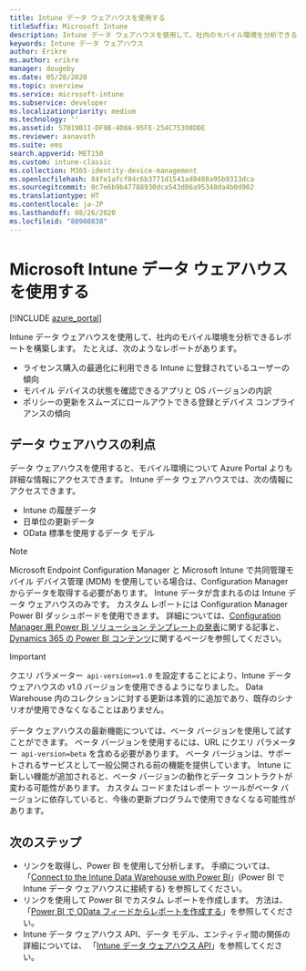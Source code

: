 ```yaml
---
title: Intune データ ウェアハウスを使用する
titleSuffix: Microsoft Intune
description: Intune データ ウェアハウスを使用して、社内のモバイル環境を分析できるレポートを構築します。
keywords: Intune データ ウェアハウス
author: Erikre
ms.author: erikre
manager: dougeby
ms.date: 05/28/2020
ms.topic: overview
ms.service: microsoft-intune
ms.subservice: developer
ms.localizationpriority: medium
ms.technology: ''
ms.assetid: 57019B11-DF9B-4D8A-95FE-254C75398DDE
ms.reviewer: aanavath
ms.suite: ems
search.appverid: MET150
ms.custom: intune-classic
ms.collection: M365-identity-device-management
ms.openlocfilehash: 84fe1afcf04c6b3771d1541ad0488a95b9313dca
ms.sourcegitcommit: 0c7e6b9b47788930dca543d86a95348da4b0d902
ms.translationtype: HT
ms.contentlocale: ja-JP
ms.lasthandoff: 08/26/2020
ms.locfileid: "88908838"
---
```

# <a name="use-the-microsoft-intune-data-warehouse"></a>Microsoft Intune データ ウェアハウスを使用する

[!INCLUDE [azure_portal](../includes/azure_portal.md)]

Intune データ ウェアハウスを使用して、社内のモバイル環境を分析できるレポートを構築します。 たとえば、次のようなレポートがあります。
- ライセンス購入の最適化に利用できる Intune に登録されているユーザーの傾向
- モバイル デバイスの状態を確認できるアプリと OS バージョンの内訳
- ポリシーの更新をスムーズにロールアウトできる登録とデバイス コンプライアンスの傾向

## <a name="data-warehouse-benefits"></a>データ ウェアハウスの利点

データ ウェアハウスを使用すると、モバイル環境について Azure Portal よりも詳細な情報にアクセスできます。 Intune データ ウェアハウスでは、次の情報にアクセスできます。

- Intune の履歴データ
- 日単位の更新データ
- OData 標準を使用するデータ モデル

> [!Note]
> Microsoft Endpoint Configuration Manager と Microsoft Intune で共同管理モバイル デバイス管理 (MDM) を使用している場合は、Configuration Manager からデータを取得する必要があります。 Intune データが含まれるのは Intune データ ウェアハウスのみです。 カスタム レポートには Configuration Manager Power BI ダッシュボードを使用できます。 詳細については、[Configuration Manager 用 Power BI ソリューション テンプレートの発表](https://powerbi.microsoft.com/blog/sccm-solution-template)に関する記事と、[Dynamics 365 の Power BI コンテンツ](/dynamics365/unified-operations/dev-itpro/analytics/power-bi-home-page)に関するページを参照してください。

> [!Important]  
> クエリ パラメーター  `api-version=v1.0` を設定することにより、Intune データ ウェアハウスの v1.0 バージョンを使用できるようになりました。 Data Warehouse 内のコレクションに対する更新は本質的に追加であり、既存のシナリオが使用できなくなることはありません。<br><br>
> データ ウェアハウスの最新機能については、ベータ バージョンを使用して試すことができます。 ベータ バージョンを使用するには、URL にクエリ パラメーター  `api-version=beta` を含める必要があります。 ベータ バージョンは、サポートされるサービスとして一般公開される前の機能を提供しています。 Intune に新しい機能が追加されると、ベータ バージョンの動作とデータ コントラクトが変わる可能性があります。 カスタム コードまたはレポート ツールがベータ バージョンに依存していると、今後の更新プログラムで使用できなくなる可能性があります。

## <a name="next-steps"></a>次のステップ

- リンクを取得し、Power BI を使用して分析します。 手順については、「[Connect to the Intune Data Warehouse with Power BI](reports-proc-get-a-link-powerbi.md)」(Power BI で Intune データ ウェアハウスに接続する) を参照してください。
- リンクを使用して Power BI でカスタム レポートを作成します。 方法は、「[Power BI で OData フィードからレポートを作成する](reports-proc-create-with-odata.md)」を参照してください。
- Intune データ ウェアハウス API、データ モデル、エンティティ間の関係の詳細については、<!-- , and an example of creating a custom client to retrieve data,--> 「[Intune データ ウェアハウス API](reports-nav-intune-data-warehouse.md)」を参照してください。